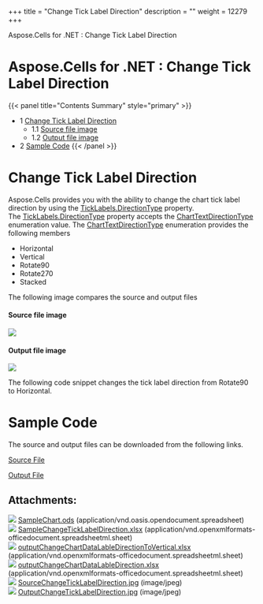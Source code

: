 +++
title = "Change Tick Label Direction" 
description = "" 
weight = 12279 
+++

Aspose.Cells for .NET : Change Tick Label Direction  

# Aspose.Cells for .NET : Change Tick Label Direction


{{< panel title="Contents Summary" style="primary" >}}
*   1 [Change Tick Label Direction](#ChangeTickLabelDirection-ChangeTickLabelDirection)
    *   1.1 [Source file image](#ChangeTickLabelDirection-Sourcefileimage)
    *   1.2 [Output file image](#ChangeTickLabelDirection-Outputfileimage)
*   2 [Sample Code](#ChangeTickLabelDirection-SampleCode)
{{< /panel >}}
 

# Change Tick Label Direction

Aspose.Cells provides you with the ability to change the chart tick label direction by using the [TickLabels.DirectionType](https://apireference.aspose.com/net/cells/aspose.cells.charts/ticklabels/properties/directiontype) property. The [TickLabels.DirectionType](https://apireference.aspose.com/net/cells/aspose.cells.charts/ticklabels/properties/directiontype) property accepts the [ChartTextDirectionType](https://apireference.aspose.com/net/cells/aspose.cells.charts/charttextdirectiontype) enumeration value. The [ChartTextDirectionType](https://docs2.aspose.com/cells/net/attachments/105284039/105480220.ods) enumeration provides the following members

*   Horizontal
*   Vertical
*   Rotate90
*   Rotate270
*   Stacked

The following image compares the source and output files

#### Source file image

![](https://docs2.aspose.com/cells/net/attachments/105284039/105480224.jpg)

#### Output file image

![](https://docs2.aspose.com/cells/net/attachments/105284039/105480225.jpg)

The following code snippet changes the tick label direction from Rotate90 to Horizontal.

# Sample Code

The source and output files can be downloaded from the following links.

[Source File](https://docs2.aspose.com/cells/net/attachments/105284039/105480221.xlsx)

[Output File](https://docs2.aspose.com/cells/net/attachments/105284039/105480223.xlsx)

## Attachments:

![](https://docs2.aspose.com/cells/net/images/icons/bullet_blue.gif) [SampleChart.ods](https://docs2.aspose.com/cells/net/attachments/105284039/105480220.ods) (application/vnd.oasis.opendocument.spreadsheet)  
![](https://docs2.aspose.com/cells/net/images/icons/bullet_blue.gif) [SampleChangeTickLabelDirection.xlsx](https://docs2.aspose.com/cells/net/attachments/105284039/105480221.xlsx) (application/vnd.openxmlformats-officedocument.spreadsheetml.sheet)  
![](https://docs2.aspose.com/cells/net/images/icons/bullet_blue.gif) [outputChangeChartDataLableDirectionToVertical.xlsx](https://docs2.aspose.com/cells/net/attachments/105284039/105480222.xlsx) (application/vnd.openxmlformats-officedocument.spreadsheetml.sheet)  
![](https://docs2.aspose.com/cells/net/images/icons/bullet_blue.gif) [outputChangeChartDataLableDirection.xlsx](https://docs2.aspose.com/cells/net/attachments/105284039/105480223.xlsx) (application/vnd.openxmlformats-officedocument.spreadsheetml.sheet)  
![](https://docs2.aspose.com/cells/net/images/icons/bullet_blue.gif) [SourceChangeTickLabelDirection.jpg](https://docs2.aspose.com/cells/net/attachments/105284039/105480224.jpg) (image/jpeg)  
![](https://docs2.aspose.com/cells/net/images/icons/bullet_blue.gif) [OutputChangeTickLabelDirection.jpg](https://docs2.aspose.com/cells/net/attachments/105284039/105480225.jpg) (image/jpeg)  

